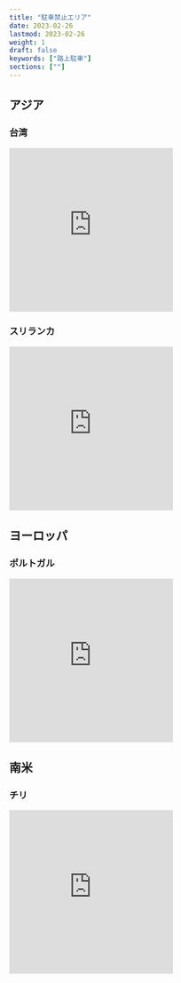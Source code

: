 ```yaml
---
title: "駐車禁止エリア"
date: 2023-02-26
lastmod: 2023-02-26
weight: 1
draft: false
keywords: ["路上駐車"]
sections: [""]
---
```


## アジア

### 台湾
<div class="googlemap-if">
<iframe src="https://www.google.com/maps/embed?pb=!4v1677483238793!6m8!1m7!1smUTWbtL9wo947sSsHYSopg!2m2!1d22.98897703947447!2d120.2086722867736!3f84.74537259555481!4f-23.398701949568277!5f1.5357967638081762" width="295" height="295" style="border:0;" allowfullscreen="" loading="lazy" referrerpolicy="no-referrer-when-downgrade"></iframe>
</div>

### スリランカ
<div class="googlemap-if">
<iframe src="https://www.google.com/maps/embed?pb=!4v1677398752163!6m8!1m7!1s-GwHkl6F52Nfu21DtvYBVg!2m2!1d6.932585196184275!2d79.857289100444!3f85.66362969830666!4f-20.881293864489606!5f0.7820865974627469" width="295" height="295" style="border:0;" allowfullscreen="" loading="lazy" referrerpolicy="no-referrer-when-downgrade"></iframe>
</div>

## ヨーロッパ
### ポルトガル
<div class="googlemap-if">
<iframe src="https://www.google.com/maps/embed?pb=!4v1677410012514!6m8!1m7!1sYlsldybfoDyruz8SsoCY9g!2m2!1d41.14601547862679!2d-8.620101963479444!3f326.0768975008105!4f-37.4325446984132!5f0.9328797725170294" width="295" height="295" style="border:0;" allowfullscreen="" loading="lazy" referrerpolicy="no-referrer-when-downgrade"></iframe>
</div>

## 南米
### チリ

<div class="googlemap-if">
<iframe src="https://www.google.com/maps/embed?pb=!4v1677410450330!6m8!1m7!1sH5EzUmibLr9ychPukXFtKA!2m2!1d-33.44709010748416!2d-70.64891770774517!3f296.2304788885802!4f-41.63253980541488!5f1.514441637462241" width="295" height="295" style="border:0;" allowfullscreen="" loading="lazy" referrerpolicy="no-referrer-when-downgrade"></iframe>
</div>